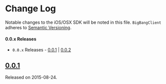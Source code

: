 # Change Log
Notable changes to the iOS/OSX SDK will be noted in this file.
`BigBangClient` adheres to [Semantic Versioning](http://semver.org/).


#### 0.0.x Releases
- `0.0.x` Releases - [0.0.1](#100) | [0.0.2](#101)


## [0.0.1](https://github.com/bigbang/bigbang-client-swift/releases/tag/0.0.1)
Released on 2015-08-24.
